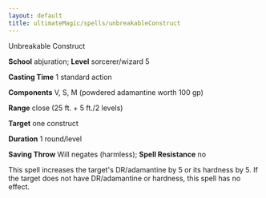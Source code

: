 ```yaml
---
layout: default
title: ultimateMagic/spells/unbreakableConstruct
---
```

Unbreakable Construct

**School** abjuration; **Level** sorcerer/wizard 5

**Casting Time** 1 standard action

**Components** V, S, M (powdered adamantine worth 100 gp)

**Range** close (25 ft. + 5 ft./2 levels)

**Target** one construct

**Duration** 1 round/level

**Saving Throw** Will negates (harmless); **Spell Resistance** no

This spell increases the target's DR/adamantine by 5 or its hardness by 5. If the target does not have DR/adamantine or hardness, this spell has no effect.


